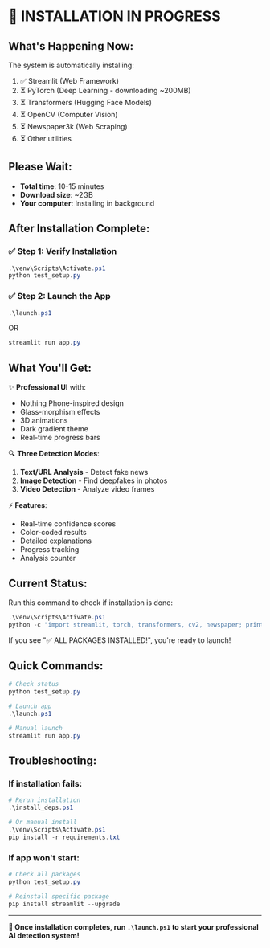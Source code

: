 # 🚀 INSTALLATION IN PROGRESS

## What's Happening Now:

The system is automatically installing:
1. ✅ Streamlit (Web Framework)
2. ⏳ PyTorch (Deep Learning - downloading ~200MB)
3. ⏳ Transformers (Hugging Face Models)
4. ⏳ OpenCV (Computer Vision)
5. ⏳ Newspaper3k (Web Scraping)
6. ⏳ Other utilities

## Please Wait:
- **Total time**: 10-15 minutes
- **Download size**: ~2GB
- **Your computer**: Installing in background

## After Installation Complete:

### ✅ Step 1: Verify Installation
```powershell
.\venv\Scripts\Activate.ps1
python test_setup.py
```

### ✅ Step 2: Launch the App
```powershell
.\launch.ps1
```

OR

```powershell
streamlit run app.py
```

## What You'll Get:

✨ **Professional UI** with:
- Nothing Phone-inspired design
- Glass-morphism effects
- 3D animations
- Dark gradient theme
- Real-time progress bars

🔍 **Three Detection Modes**:
1. **Text/URL Analysis** - Detect fake news
2. **Image Detection** - Find deepfakes in photos
3. **Video Detection** - Analyze video frames

⚡ **Features**:
- Real-time confidence scores
- Color-coded results
- Detailed explanations
- Progress tracking
- Analysis counter

## Current Status:

Run this command to check if installation is done:
```powershell
.\venv\Scripts\Activate.ps1
python -c "import streamlit, torch, transformers, cv2, newspaper; print('✅ ALL PACKAGES INSTALLED!')"
```

If you see "✅ ALL PACKAGES INSTALLED!", you're ready to launch!

## Quick Commands:

```powershell
# Check status
python test_setup.py

# Launch app
.\launch.ps1

# Manual launch
streamlit run app.py
```

## Troubleshooting:

### If installation fails:
```powershell
# Rerun installation
.\install_deps.ps1

# Or manual install
.\venv\Scripts\Activate.ps1
pip install -r requirements.txt
```

### If app won't start:
```powershell
# Check all packages
python test_setup.py

# Reinstall specific package
pip install streamlit --upgrade
```

---

**🎉 Once installation completes, run `.\launch.ps1` to start your professional AI detection system!**
